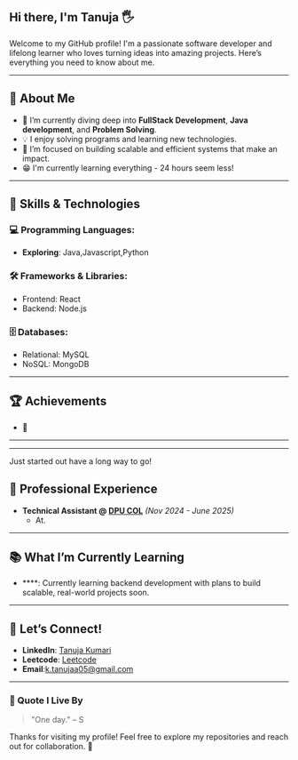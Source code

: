 ## Hi there, I'm Tanuja 🖐️

Welcome to my GitHub profile! I'm a passionate software developer and lifelong learner who loves turning ideas into amazing projects. Here’s everything you need to know about me.

---

## 🚀 About Me
- 🌱 I’m currently diving deep into **FullStack Development**, **Java development**, and **Problem Solving**.
- 💡 I enjoy solving programs and learning new technologies.
- 🎯 I’m focused on building scalable and efficient systems that make an impact.
- 😁 I'm currently learning everything - 24 hours seem less!
---

## 🔧 Skills & Technologies
### 💻 Programming Languages:
- **Exploring**: Java,Javascript,Python 

### 🛠️ Frameworks & Libraries:
- Frontend: React
- Backend: Node.js

### 🗄️ Databases:
- Relational: MySQL
- NoSQL: MongoDB

---

## 🏆 Achievements
- 🥇 
---

---
Just started out have a long way to go!

## 💼 Professional Experience
- **Technical Assistant @ [DPU COL](#)** _(Nov 2024 - June 2025)_
  - At.

---

## 📚 What I’m Currently Learning
- ****: Currently learning backend development with plans to build scalable, real-world projects soon.
---

## 💬 Let’s Connect!
- **LinkedIn**: [Tanuja Kumari]()
- **Leetcode**: [Leetcode](https://leetcode.com/u/taanuja/)
- **Email**:[k.tanujaa05@gmail.com](mailto:k.tanujaa05@gmail.com)
---

### 🌟 Quote I Live By
> "One day." – S

Thanks for visiting my profile! Feel free to explore my repositories and reach out for collaboration. 🚀
